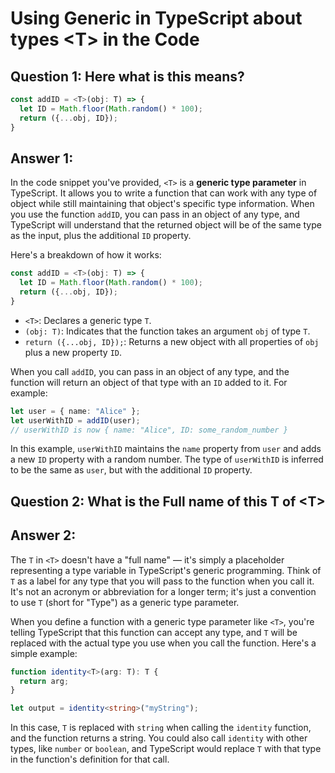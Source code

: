 # Using Generic in TypeScript about types \<T> in the Code


## Question 1: Here what is this <T> means?
```typescript
const addID = <T>(obj: T) => {
  let ID = Math.floor(Math.random() * 100);
  return ({...obj, ID});
}
```

## Answer 1:
In the code snippet you've provided, `<T>` is a **generic type parameter** in TypeScript. It allows you to write a function that can work with any type of object while still maintaining that object's specific type information. When you use the function `addID`, you can pass in an object of any type, and TypeScript will understand that the returned object will be of the same type as the input, plus the additional `ID` property.

Here's a breakdown of how it works:

```typescript
const addID = <T>(obj: T) => {
  let ID = Math.floor(Math.random() * 100);
  return ({...obj, ID});
}
```

- `<T>`: Declares a generic type `T`.
- `(obj: T)`: Indicates that the function takes an argument `obj` of type `T`.
- `return ({...obj, ID});`: Returns a new object with all properties of `obj` plus a new property `ID`.

When you call `addID`, you can pass in an object of any type, and the function will return an object of that type with an `ID` added to it. For example:

```typescript
let user = { name: "Alice" };
let userWithID = addID(user);
// userWithID is now { name: "Alice", ID: some_random_number }
```

In this example, `userWithID` maintains the `name` property from `user` and adds a new `ID` property with a random number. The type of `userWithID` is inferred to be the same as `user`, but with the additional `ID` property.

## Question 2: What is the Full name of this T of \<T>

## Answer 2:
The `T` in `<T>` doesn't have a "full name" — it's simply a placeholder representing a type variable in TypeScript's generic programming. Think of `T` as a label for any type that you will pass to the function when you call it. It's not an acronym or abbreviation for a longer term; it's just a convention to use `T` (short for "Type") as a generic type parameter.

When you define a function with a generic type parameter like `<T>`, you're telling TypeScript that this function can accept any type, and `T` will be replaced with the actual type you use when you call the function. Here's a simple example:

```typescript
function identity<T>(arg: T): T {
  return arg;
}

let output = identity<string>("myString");
```

In this case, `T` is replaced with `string` when calling the `identity` function, and the function returns a string. You could also call `identity` with other types, like `number` or `boolean`, and TypeScript would replace `T` with that type in the function's definition for that call.